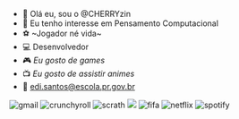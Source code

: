 - 👋 Olá eu, sou o @CHERRYzin
- 👀 Eu tenho interesse em Pensamento Computacional 
- ⚽ ~Jogador né vida~
- 💻 Desenvolvedor 
- 🎮 *Eu gosto de games*
- 📺 *Eu gosto de assistir animes*
- 📧 edi.santos@escola.pr.gov.br


![gmail](https://img.shields.io/badge/Gmail-D14836?style=for-the-badge&logo=gmail&logoColor=white)
![crunchyroll](https://img.shields.io/badge/Crunchyroll-F47521?style=for-the-badge&logo=crunchyroll&logoColor=white)
![scrath](https://img.shields.io/badge/Scratch-4D97FF?style=for-the-badge&logo=Scratch&logoColor=white)
<img src = "https://img.shields.io/badge/JavaScript-323330?style=for-the-badge&logo=javascript&logoColor=F7DF1E">
![fifa](https://img.shields.io/badge/FIFA-B7312F?style=for-the-badge&logo=fifa&logoColor=white)
![netflix](https://img.shields.io/badge/Netflix-E50914?style=for-the-badge&logo=netflix&logoColor=white)
![spotify](https://img.shields.io/badge/Spotify-1ED760?&style=for-the-badge&logo=spotify&logoColor=white)
<!---
CHERRYzin/CHERRYzin is a ✨ special ✨ repository because its `README.md` (this file) appears on your GitHub profile.
You can click the Preview link to take a look at your changes.
--->
